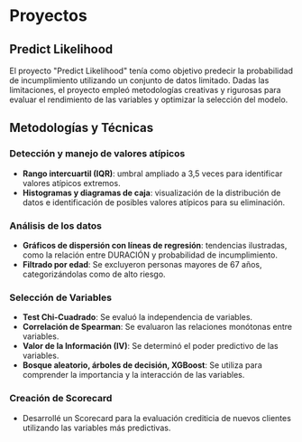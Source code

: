 # Proyectos

## Predict Likelihood

El proyecto "Predict Likelihood" tenía como objetivo predecir la probabilidad de incumplimiento utilizando un conjunto de datos limitado. Dadas las limitaciones, el proyecto empleó metodologías creativas y rigurosas para evaluar el rendimiento de las variables y optimizar la selección del modelo.

## Metodologías y Técnicas


### Detección y manejo de valores atípicos
- **Rango intercuartil (IQR)**: umbral ampliado a 3,5 veces para identificar valores atípicos extremos.
- **Histogramas y diagramas de caja**: visualización de la distribución de datos e identificación de posibles valores atípicos para su eliminación.

### Análisis de los datos
- **Gráficos de dispersión con líneas de regresión**: tendencias ilustradas, como la relación entre DURACIÓN y probabilidad de incumplimiento.
- **Filtrado por edad**: Se excluyeron personas mayores de 67 años, categorizándolas como de alto riesgo.

### Selección de Variables
- **Test Chi-Cuadrado**: Se evaluó la independencia de variables.
- **Correlación de Spearman**: Se evaluaron las relaciones monótonas entre variables.
- **Valor de la Información (IV)**: Se determinó el poder predictivo de las variables.
- **Bosque aleatorio, árboles de decisión, XGBoost**: Se utiliza para comprender la importancia y la interacción de las variables.

### Creación de Scorecard
- Desarrollé un Scorecard para la evaluación crediticia de nuevos clientes utilizando las variables más predictivas.

